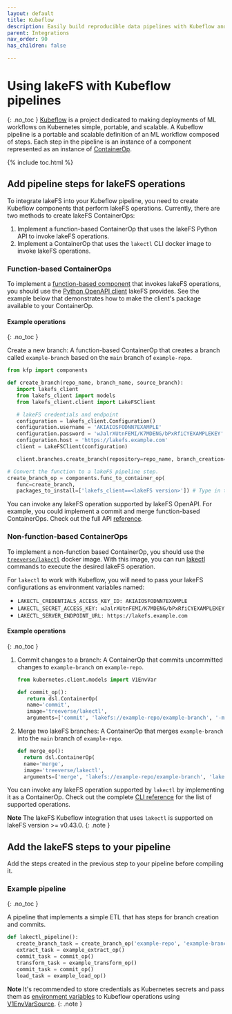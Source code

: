 ```yaml
---
layout: default
title: Kubeflow
description: Easily build reproducible data pipelines with Kubeflow and lakeFS using commits, without modifying the code or logic of your job.
parent: Integrations
nav_order: 90
has_children: false

---
```

# Using lakeFS with Kubeflow pipelines
{: .no_toc }
[Kubeflow](https://www.kubeflow.org/docs/about/kubeflow/) is a project dedicated to making deployments of ML workflows on Kubernetes simple, portable, and scalable.
A Kubeflow pipeline is a portable and scalable definition of an ML workflow composed of steps. Each step in the pipeline is an instance of a component represented as an instance of [ContainerOp](https://kubeflow-pipelines.readthedocs.io/en/stable/source/kfp.dsl.html#kfp.dsl.ContainerOp).

{% include toc.html %}


## Add pipeline steps for lakeFS operations

To integrate lakeFS into your Kubeflow pipeline, you need to create Kubeflow components that perform lakeFS operations.
Currently, there are two methods to create lakeFS ContainerOps:
1. Implement a function-based ContainerOp that uses the lakeFS Python API to invoke lakeFS operations.
1. Implement a ContainerOp that uses the `lakectl` CLI docker image to invoke lakeFS operations.

### Function-based ContainerOps

To implement a [function-based component](https://www.kubeflow.org/docs/components/pipelines/sdk/python-function-components/) that invokes lakeFS operations,
you should use the [Python OpenAPI client](python.md) lakeFS provides. See the example below that demonstrates how to make the client's package available to your ContainerOp.

#### Example operations
{: .no_toc }

Create a new branch: A function-based ContainerOp that creates a branch called `example-branch` based on the `main` branch of `example-repo`.

```python
from kfp import components

def create_branch(repo_name, branch_name, source_branch):
   import lakefs_client
   from lakefs_client import models
   from lakefs_client.client import LakeFSClient

   # lakeFS credentials and endpoint
   configuration = lakefs_client.Configuration()
   configuration.username = 'AKIAIOSFODNN7EXAMPLE'
   configuration.password = 'wJalrXUtnFEMI/K7MDENG/bPxRfiCYEXAMPLEKEY'
   configuration.host = 'https://lakefs.example.com'
   client = LakeFSClient(configuration)

   client.branches.create_branch(repository=repo_name, branch_creation=models.BranchCreation(name=branch_name, source=source_branch))

# Convert the function to a lakeFS pipeline step.
create_branch_op = components.func_to_container_op(
   func=create_branch,
   packages_to_install=['lakefs_client==<lakeFS version>']) # Type in the lakeFS version you are using
```

You can invoke any lakeFS operation supported by lakeFS OpenAPI. For example, you could implement a commit and merge function-based ContainerOps.
Check out the full API [reference](https://docs.lakefs.io/reference/api.html).

### Non-function-based ContainerOps

To implement a non-function based ContainerOp, you should use the [`treeverse/lakectl`](https://hub.docker.com/r/treeverse/lakectl) docker image.
With this image, you can run [lakectl](/reference/cli.html) commands to execute the desired lakeFS operation.

For `lakectl` to work with Kubeflow, you will need to pass your lakeFS configurations as environment variables named:

* `LAKECTL_CREDENTIALS_ACCESS_KEY_ID: AKIAIOSFODNN7EXAMPLE`
* `LAKECTL_SECRET_ACCESS_KEY: wJalrXUtnFEMI/K7MDENG/bPxRfiCYEXAMPLEKEY`
* `LAKECTL_SERVER_ENDPOINT_URL: https://lakefs.example.com`

#### Example operations
{: .no_toc }

1. Commit changes to a branch: A ContainerOp that commits uncommitted changes to `example-branch` on `example-repo`.

   ```python
   from kubernetes.client.models import V1EnvVar

   def commit_op():
      return dsl.ContainerOp(
      name='commit',
      image='treeverse/lakectl',
      arguments=['commit', 'lakefs://example-repo/example-branch', '-m', 'commit message']).add_env_variable(V1EnvVar(name='LAKECTL_CREDENTIALS_ACCESS_KEY_ID',value='AKIAIOSFODNN7EXAMPLE')).add_env_variable(V1EnvVar(name='LAKECTL_CREDENTIALS_SECRET_ACCESS_KEY',value='wJalrXUtnFEMI/K7MDENG/bPxRfiCYEXAMPLEKEY')).add_env_variable(V1EnvVar(name='LAKECTL_SERVER_ENDPOINT_URL',value='https://lakefs.example.com'))
   ```

1. Merge two lakeFS branches: A ContainerOp that merges `example-branch` into the `main` branch of `example-repo`.

   ```python
   def merge_op():
     return dsl.ContainerOp(
     name='merge',
     image='treeverse/lakectl',
     arguments=['merge', 'lakefs://example-repo/example-branch', 'lakefs://example-repo/main']).add_env_variable(V1EnvVar(name='LAKECTL_CREDENTIALS_ACCESS_KEY_ID',value='AKIAIOSFODNN7EXAMPLE')).add_env_variable(V1EnvVar(name='LAKECTL_CREDENTIALS_SECRET_ACCESS_KEY',value='wJalrXUtnFEMI/K7MDENG/bPxRfiCYEXAMPLEKEY')).add_env_variable(V1EnvVar(name='LAKECTL_SERVER_ENDPOINT_URL',value='https://lakefs.example.com'))
   ```

You can invoke any lakeFS operation supported by `lakectl` by implementing it as a ContainerOp. Check out the complete [CLI reference](../reference/cli.md) for the list of supported operations.


**Note**
The lakeFS Kubeflow integration that uses `lakectl` is supported on lakeFS version >= v0.43.0.
{: .note }

## Add the lakeFS steps to your pipeline

Add the steps created in the previous step to your pipeline before compiling it.

### Example pipeline
{: .no_toc }

A pipeline that implements a simple ETL that has steps for branch creation and commits.

```python
def lakectl_pipeline():
   create_branch_task = create_branch_op('example-repo', 'example-branch', 'main') # A function-based component
   extract_task = example_extract_op()
   commit_task = commit_op()
   transform_task = example_transform_op()
   commit_task = commit_op()
   load_task = example_load_op()
```


**Note**
It's recommended to store credentials as Kubernetes secrets and pass them as [environment variables](https://kubernetes.io/docs/concepts/configuration/secret/#using-secrets-as-environment-variables ) to Kubeflow operations using [V1EnvVarSource](https://github.com/kubernetes-client/python/blob/master/kubernetes/docs/V1EnvVarSource.md).
{: .note }
